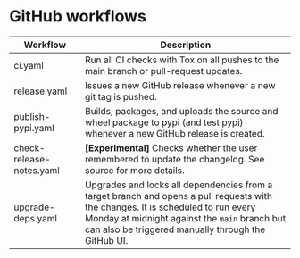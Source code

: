 # GitHub workflows

| Workflow                 | Description                                                                                                                                                                                                                              |
| ------------------------ |------------------------------------------------------------------------------------------------------------------------------------------------------------------------------------------------------------------------------------------|
| ci.yaml                  | Run all CI checks with Tox on all pushes to the main branch or pull-request updates.                                                                                                                                                                |
| release.yaml             | Issues a new GitHub release whenever a new git tag is pushed.                                                                                                                                                                            |
| publish-pypi.yaml        | Builds, packages, and uploads the source and wheel package to pypi (and test pypi) whenever a new GitHub release is created.                                                                                                             |
| check-release-notes.yaml | **\[Experimental\]** Checks whether the user remembered to update the changelog. See source for more details.                                                                                                                            |
| upgrade-deps.yaml        | Upgrades and locks all dependencies from a target branch and opens a pull requests with the changes. It is scheduled to run every Monday at midnight against the `main` branch but can also be triggered manually through the GitHub UI. |
